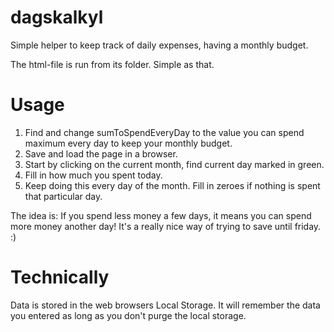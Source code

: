 # dagskalkyl
Simple helper to keep track of daily expenses, having a monthly budget.

The html-file is run from its folder. Simple as that.

# Usage

1. Find and change sumToSpendEveryDay to the value you can spend maximum every day to keep your monthly budget.
2. Save and load the page in a browser.
3. Start by clicking on the current month, find current day marked in green.
4. Fill in how much you spent today.
5. Keep doing this every day of the month. Fill in zeroes if nothing is spent that particular day.

The idea is: If you spend less money a few days, it means you can spend more money another day! It's a really nice way of trying to save until friday. :) 

# Technically

Data is stored in the web browsers Local Storage. It will remember the data you entered as long as you don't purge the local storage.



